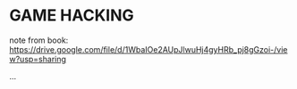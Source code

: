 # GAME HACKING
note from book: https://drive.google.com/file/d/1WbaIOe2AUpJlwuHj4gyHRb_pj8gGzoi-/view?usp=sharing

... 
